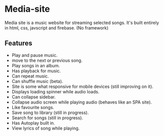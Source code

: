# Media-site

Media site is a music website for streaming selected songs. It's built entirely in html, css, javscript and firebase. (No framework)

## Features

- Play and pause music.
- move to the next or previous song.
- Play songs in an album.
- Has playback for music.
- Can repeat music.
- Can shuffle music (beta).
- Site is some what responsive for mobile devices (still improving on it).
- Displays loading spinner while audio loads.
- Can collapse sidebar.
- Collapse audio screen while playing audio (behaves like an SPA site).
- Like favourite songs.
- Save song to library (still in progress).
- Search for songs (still in progress).
- Has Autoplay built in.
- View lyrics of song while playing.
